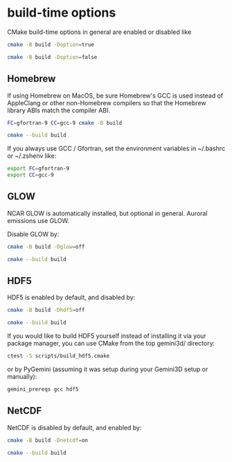 # build-time options

CMake build-time options in general are enabled or disabled like

```sh
cmake -B build -Doption=true

cmake -B build -Doption=false
```

## Homebrew

If using Homebrew on MacOS, be sure Homebrew's GCC is used instead of AppleClang or other non-Homebrew compilers so that the Homebrew library ABIs match the compiler ABI.

```sh
FC=gfortran-9 CC=gcc-9 cmake -B build

cmake --build build
```

If you always use GCC / Gfortran, set the environment variables in ~/.bashrc or ~/.zshenv like:

```sh
export FC=gfortran-9
export CC=gcc-9
```

## GLOW

NCAR GLOW is automatically installed, but optional in general.
Auroral emissions use GLOW.

Disable GLOW by:

```sh
cmake -B build -Dglow=off

cmake --build build
```

## HDF5

HDF5 is enabled by default, and disabled by:

```sh
cmake -B build -Dhdf5=off

cmake --build build
```

If you would like to build HDF5 yourself instead of installing it via your package manager, you can use CMake from the top gemini3d/ directory:

```sh
ctest -S scripts/build_hdf5.cmake
```

or by PyGemini (assuming it was setup during your Gemini3D setup or manually):

```sh
gemini_prereqs gcc hdf5
```

## NetCDF

NetCDF is disabled by default, and enabled by:

```sh
cmake -B build -Dnetcdf=on

cmake --build build
```
